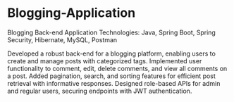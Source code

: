 # Blogging-Application

Blogging Back-end Application
Technologies: Java, Spring Boot, Spring Security, Hibernate, MySQL, Postman

Developed a robust back-end for a blogging platform, enabling users to create and manage posts with categorized tags.
Implemented user functionality to comment, edit, delete comments, and view all comments on a post.
Added pagination, search, and sorting features for efficient post retrieval with informative responses.
Designed role-based APIs for admin and regular users, securing endpoints with JWT authentication.
